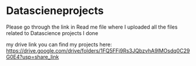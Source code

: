 # Datascieneprojects
Please go through the link in Read me file where I uploaded all the files related to Datascience projects I done


my drive link you can find my projects here:
https://drive.google.com/drive/folders/1FQ5FFj9Rs3JQbzvhA9lMOsdq0C29G0E4?usp=share_link
